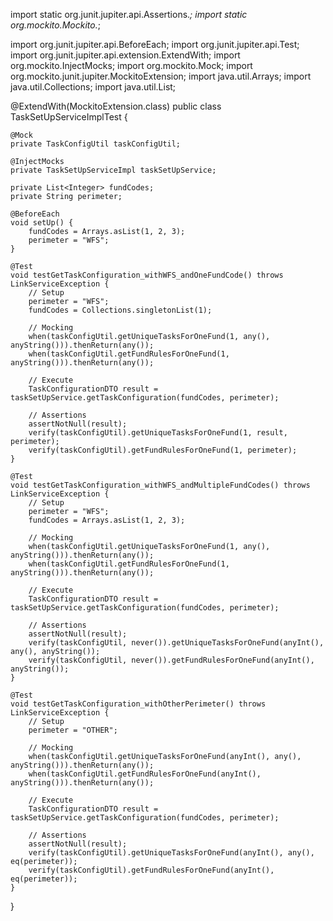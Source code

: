 import static org.junit.jupiter.api.Assertions.*;
import static org.mockito.Mockito.*;

import org.junit.jupiter.api.BeforeEach;
import org.junit.jupiter.api.Test;
import org.junit.jupiter.api.extension.ExtendWith;
import org.mockito.InjectMocks;
import org.mockito.Mock;
import org.mockito.junit.jupiter.MockitoExtension;
import java.util.Arrays;
import java.util.Collections;
import java.util.List;

@ExtendWith(MockitoExtension.class)
public class TaskSetUpServiceImplTest {

    @Mock
    private TaskConfigUtil taskConfigUtil;

    @InjectMocks
    private TaskSetUpServiceImpl taskSetUpService;

    private List<Integer> fundCodes;
    private String perimeter;

    @BeforeEach
    void setUp() {
        fundCodes = Arrays.asList(1, 2, 3);
        perimeter = "WFS";
    }

    @Test
    void testGetTaskConfiguration_withWFS_andOneFundCode() throws LinkServiceException {
        // Setup
        perimeter = "WFS";
        fundCodes = Collections.singletonList(1);

        // Mocking
        when(taskConfigUtil.getUniqueTasksForOneFund(1, any(), anyString())).thenReturn(any());
        when(taskConfigUtil.getFundRulesForOneFund(1, anyString())).thenReturn(any());

        // Execute
        TaskConfigurationDTO result = taskSetUpService.getTaskConfiguration(fundCodes, perimeter);

        // Assertions
        assertNotNull(result);
        verify(taskConfigUtil).getUniqueTasksForOneFund(1, result, perimeter);
        verify(taskConfigUtil).getFundRulesForOneFund(1, perimeter);
    }

    @Test
    void testGetTaskConfiguration_withWFS_andMultipleFundCodes() throws LinkServiceException {
        // Setup
        perimeter = "WFS";
        fundCodes = Arrays.asList(1, 2, 3);

        // Mocking
        when(taskConfigUtil.getUniqueTasksForOneFund(1, any(), anyString())).thenReturn(any());
        when(taskConfigUtil.getFundRulesForOneFund(1, anyString())).thenReturn(any());

        // Execute
        TaskConfigurationDTO result = taskSetUpService.getTaskConfiguration(fundCodes, perimeter);

        // Assertions
        assertNotNull(result);
        verify(taskConfigUtil, never()).getUniqueTasksForOneFund(anyInt(), any(), anyString());
        verify(taskConfigUtil, never()).getFundRulesForOneFund(anyInt(), anyString());
    }

    @Test
    void testGetTaskConfiguration_withOtherPerimeter() throws LinkServiceException {
        // Setup
        perimeter = "OTHER";

        // Mocking
        when(taskConfigUtil.getUniqueTasksForOneFund(anyInt(), any(), anyString())).thenReturn(any());
        when(taskConfigUtil.getFundRulesForOneFund(anyInt(), anyString())).thenReturn(any());

        // Execute
        TaskConfigurationDTO result = taskSetUpService.getTaskConfiguration(fundCodes, perimeter);

        // Assertions
        assertNotNull(result);
        verify(taskConfigUtil).getUniqueTasksForOneFund(anyInt(), any(), eq(perimeter));
        verify(taskConfigUtil).getFundRulesForOneFund(anyInt(), eq(perimeter));
    }
}